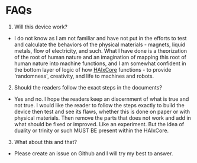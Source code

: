 # FAQs
1. Will this device work?
- I do not know as I am not familiar and have not put in the efforts to test and calculate the behaviors of the physical materials - magnets, liquid metals, flow of electricity, and such. What  I have done is a theorization of the root of human nature and an imagination of mapping this root of human nature into machine functions, and I am somewhat confident in the bottom layer of logic of how [HAIxCore](HAIxCore.md) functions - to provide 'randomness', creativity, and life to machines and robots.

2. Should the readers follow the exact steps in the documents?
- Yes and no. I hope the readers keep an discernment of what is true and not true. I would like the reader to follow the steps exactly to build the device then test and see its flaws, whether this is done on paper or with physical materials. Then remove the parts that does not work and add in what should be fixed or improved. Like an experiment. But the idea of duality or trinity or such MUST BE present within the HAIxCore.

3. What about this and that?
- Please create an issue on Github and I will try my best to answer.
